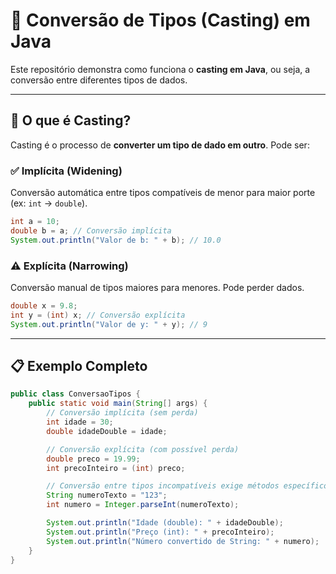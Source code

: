 # 🔄 Conversão de Tipos (Casting) em Java

Este repositório demonstra como funciona o **casting em Java**, ou seja, a conversão entre diferentes tipos de dados.

---

## 🧠 O que é Casting?

Casting é o processo de **converter um tipo de dado em outro**. Pode ser:

### ✅ Implícita (Widening)
Conversão automática entre tipos compatíveis de menor para maior porte (ex: `int` → `double`).

```java
int a = 10;
double b = a; // Conversão implícita
System.out.println("Valor de b: " + b); // 10.0
````

### ⚠️ Explícita (Narrowing)

Conversão manual de tipos maiores para menores. Pode perder dados.

```java
double x = 9.8;
int y = (int) x; // Conversão explícita
System.out.println("Valor de y: " + y); // 9
```

---

## 📋 Exemplo Completo

```java
public class ConversaoTipos {
    public static void main(String[] args) {
        // Conversão implícita (sem perda)
        int idade = 30;
        double idadeDouble = idade;

        // Conversão explícita (com possível perda)
        double preco = 19.99;
        int precoInteiro = (int) preco;

        // Conversão entre tipos incompatíveis exige métodos específicos
        String numeroTexto = "123";
        int numero = Integer.parseInt(numeroTexto);

        System.out.println("Idade (double): " + idadeDouble);
        System.out.println("Preço (int): " + precoInteiro);
        System.out.println("Número convertido de String: " + numero);
    }
}
```